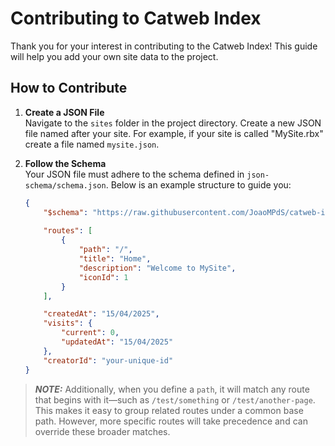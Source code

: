 # Contributing to Catweb Index

Thank you for your interest in contributing to the Catweb Index! This guide will help you add your own site data to the project.

## How to Contribute

1. **Create a JSON File**  
   Navigate to the `sites` folder in the project directory. Create a new JSON file named after your site. For example, if your site is called "MySite.rbx" create a file named `mysite.json`.

2. **Follow the Schema**  
   Your JSON file must adhere to the schema defined in `json-schema/schema.json`. Below is an example structure to guide you:

   ```json
   {
       "$schema": "https://raw.githubusercontent.com/JoaoMPdS/catweb-index/refs/heads/main/json-schema/schema.json",
       
       "routes": [
           {
               "path": "/",
               "title": "Home",
               "description": "Welcome to MySite",
               "iconId": 1
           }
       ],

       "createdAt": "15/04/2025",
       "visits": {
           "current": 0,
           "updatedAt": "15/04/2025"
       },
       "creatorId": "your-unique-id"
   }
   ```

>**_NOTE:_**  Additionally, when you define a `path`, it will match any route that begins with it—such as `/test/something` or `/test/another-page`. This makes it easy to group related routes under a common base path. However, more specific routes will take precedence and can override these broader matches.